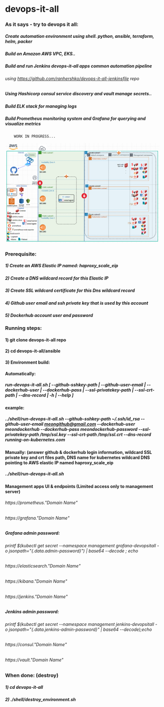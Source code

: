 # devops-it-all
   
   ### As it says - try to devops it all:
   ##### Create automation environment using shell. python, ansible, terraform, helm, packer
   ##### Build on Amazon AWS VPC, EKS..
   ##### Build and run Jenkins devops-it-all apps common automation pipeline 
   ######      using https://github.com/ranhershko/devops-it-all-jenkinsfile repo
   ##### Using Hashicorp consul service discovery and vault manage secrets..
   ##### Build ELK stack for managing logs
   ##### Build Prometheus monitoring system and Grafana for querying and visualize metrics
        WORK IN PROGRESS...
   <img src="images/env-status.png" width="1200" >
   
   ### Prerequisite:
   ##### 1) Create an AWS Elastic IP named: haproxy_scale_eip
   ##### 2) Create a DNS wildcard record for this Elastic IP
   ##### 3) Create SSL wildcard certificate for this Dns wildcard record
   ##### 4) Github user email and ssh private key that is used by this account
   ##### 5) Dockerhub account user and password 


   ### Running steps:
   #### 1) git clone devops-it-all repo
   #### 2) cd devops-it-all/ansible
   #### 3) Environment build: 
   #### Automatically: 
   ##### run-devops-it-all.sh [ --github-sshkey-path | --github-user-email | --dockerhub-user | --dockerhub-pass | --ssl-privatekey-path | --ssl-crt-path | --dns-record | -h | --help ]
   #### example: 
   ##### ../shell/run-devops-it-all.sh --github-sshkey-path ~/.ssh/id_rsa --github-user-email meongithub@gmail.com --dockerhub-user meondockerhub --dockerhub-pass meondockerhub-password --ssl-privatekey-path /tmp/ssl.key --ssl-crt-path /tmp/ssl.crt --dns-record running-on-kubernetes.com
   #### Manually: (answer github & dockerhub login information, wildcard SSL private key and crt files path, DNS name for kubernetes wildcard DNS pointing to AWS elastic IP named haproxy_scale_eip
   ##### ../shell/run-devops-it-all.sh
        
   #### Management apps UI & endpoints (Limited access only to management server)
   ###### https://prometheus."Domain Name"
   ###### https://grafana."Domain Name"
   ##### Grafana admin password:
   ###### printf $(kubectl get secret --namespace management grafana-devopsitall -o jsonpath="{.data.admin-password}") | base64 --decode ; echo
   ###### https://elasticsearch."Domain Name"
   ###### https://kibana."Domain Name"
   ###### https://jenkins."Domain Name"
   ##### Jenkins admin password: 
   ###### printf $(kubectl get secret --namespace management jenkins-devopsitall -o jsonpath="{.data.jenkins-admin-password}" | base64 --decode);echo
   ###### https://consul."Domain Name"
   ###### https://vault."Domain Name"

   ### When done: (destroy)
   ##### 1) cd devops-it-all
   ##### 2) ./shell/destroy_environment.sh
